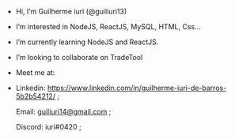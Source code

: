 - Hi, I’m Guilherme iuri (@guiliuri13)
- I’m interested in NodeJS, ReactJS, MySQL, HTML, Css...
- I’m currently learning NodeJS and ReactJS.
- I’m looking to collaborate on TradeTool
- Meet me at: 
- 
    Linkedin: https://www.linkedin.com/in/guilherme-iuri-de-barros-5b2b54212/ ;
    
    Email: guiliuri14@gmail.com ;
    
    Discord: iuri#0420 ;
